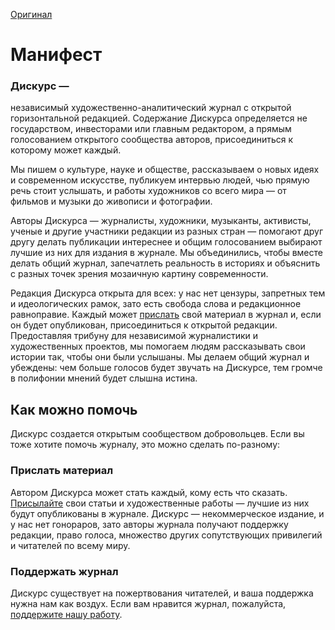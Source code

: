 [Оригинал](https://discours.io/manifest)

<h1 class="discours__text__inverse">Манифест</h1>

<h3 class="discours__text__no-left">Дискурс —</h3>

независимый художественно-аналитический журнал с открытой горизонтальной редакцией. Содержание Дискурса определяется не государством, инвесторами или главным редактором, а прямым голосованием открытого сообщества авторов, присоединиться к которому может каждый.

Мы пишем о культуре, науке и обществе, рассказываем о новых идеях и современном искусстве, публикуем интервью людей, чью прямую речь стоит услышать, и работы художников со всего мира — от фильмов и музыки до живописи и фотографии.

Авторы Дискурса — журналисты, художники, музыканты, активисты, ученые и другие участники редакции из разных стран — помогают друг другу делать публикации интереснее и общим голосованием выбирают лучшие из них для издания в журнале. Мы объединились, чтобы вместе делать общий журнал, запечатлеть реальность в историях и объяснить с разных точек зрения мозаичную картину современности.

Редакция Дискурса открыта для всех: у нас нет цензуры, запретных тем и идеологических рамок, зато есть свобода слова и редакционное равноправие. Каждый может [прислать](#send) свой материал в журнал и, если он будет опубликован, присоединиться к открытой редакции. Предоставляя трибуну для независимой журналистики и художественных проектов, мы помогаем людям рассказывать свои истории так, чтобы они были услышаны. Мы делаем общий журнал и убеждены: чем больше голосов будет звучать на Дискурсе, тем громче в полифонии мнений будет слышна истина.

<h2 class="discours__text__inverse">Как можно помочь</h2>

Дискурс создается открытым сообществом добровольцев. Если вы тоже хотите помочь журналу, это можно сделать по-разному:

<h3 class="discours__text__no-left">Прислать материал</h3>

Автором Дискурса может стать каждый, кому есть что сказать. [Присылайте](#send) свои статьи и художественные работы — лучшие из них будут опубликованы в журнале. Дискурс — некоммерческое издание, и у нас нет гонораров, зато авторы журнала получают поддержку редакции, право голоса, множество других сопутствующих привилегий и читателей по всему миру.

<h3 class="discours__text__no-left">Поддержать журнал</h3>

Дискурс существует на пожертвования читателей, и ваша поддержка нужна нам как воздух. Если вам нравится журнал, пожалуйста, [поддержите нашу работу](https://discours.io/help).

